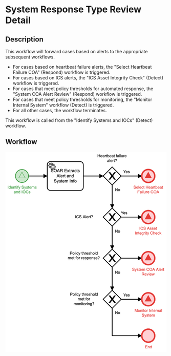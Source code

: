 # System Response Type Review Detail

## Description
This workflow will forward cases based on alerts to the appropriate subsequent workflows.

- For cases based on heartbeat failure alerts, the "Select Heartbeat Failure COA" 
(Respond) workflow is triggered.
- For cases based on ICS alerts, the "ICS Asset Integrity Check" (Detect) 
workflow is triggered.
- For cases that meet policy thresholds for automated response, the "System COA Alert
Review" (Respond) workflow is triggered.
- For cases that meet policy thresholds for monitoring, the "Monitor Internal System"
workflow (Detect) is triggered.
- For all other cases, the workflow terminates.

This workflow is called from the "Identify Systems and IOCs" (Detect) workflow.

## Workflow 

![System Response Type Review](System_Response_Type_Review.png)